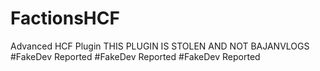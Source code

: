# FactionsHCF
Advanced HCF Plugin
THIS PLUGIN IS STOLEN AND NOT BAJANVLOGS
#FakeDev Reported
#FakeDev Reported
#FakeDev Reported
